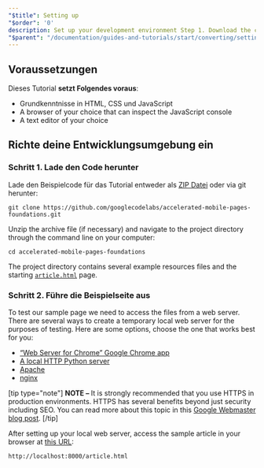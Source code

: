 ```yaml
---
"$title": Setting up
"$order": '0'
description: Set up your development environment Step 1. Download the code. Download the sample code for the tutorial either as a ZIP file or via git ...
"$parent": "/documentation/guides-and-tutorials/start/converting/setting-up.md"
---
```


## Voraussetzungen

Dieses Tutorial **setzt Folgendes voraus**:

- Grundkenntnisse in HTML, CSS und JavaScript
- A browser of your choice that can inspect the JavaScript console
- A text editor of your choice

## Richte deine Entwicklungsumgebung ein

### Schritt 1. Lade den Code herunter

Lade den Beispielcode für das Tutorial entweder als [ZIP Datei](https://github.com/googlecodelabs/accelerated-mobile-pages-foundations/archive/master.zip) oder via git herunter:

```shell
git clone https://github.com/googlecodelabs/accelerated-mobile-pages-foundations.git
```

Unzip the archive file (if necessary) and navigate to the project directory through the command line on your computer:

```shell
cd accelerated-mobile-pages-foundations
```

The project directory contains several example resources files and the starting [`article.html`](https://github.com/googlecodelabs/accelerated-mobile-pages-foundations/blob/master/article.html) page.

### Schritt 2. Führe die Beispielseite aus

To test our sample page we need to access the files from a web server. There are several ways to create a temporary local web server for the purposes of testing.  Here are some options, choose the one that works best for you:

- [“Web Server for Chrome” Google Chrome app](https://chrome.google.com/webstore/detail/web-server-for-chrome/ofhbbkphhbklhfoeikjpcbhemlocgigb)
- [A local HTTP Python server](https://developer.mozilla.org/en-US/docs/Learn/Common_questions/set_up_a_local_testing_server#Running_a_simple_local_HTTP_server)
- [Apache](https://httpd.apache.org/docs/2.4/getting-started.html)
- [nginx](http://nginx.org/)

[tip type="note"] **NOTE –**  It is strongly recommended that you use HTTPS in production environments. HTTPS has several benefits beyond just security including SEO. You can read more about this topic in this [Google Webmaster blog post](https://webmasters.googleblog.com/2014/08/https-as-ranking-signal.html). [/tip]

After setting up your local web server, access the sample article in your browser at [this URL](http://localhost:8000/article.html):

```text
http://localhost:8000/article.html
```
